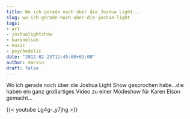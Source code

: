 ```yaml
---
title: Wo ich gerade noch über die Joshua Light...
slug: wo-ich-gerade-noch-uber-die-joshua-light
tags:
- art
- joshualightshow
- karenelson
- music
- psychedelic
date: "2012-02-23T12:45:00+01:00"
author: marvin
draft: false
---
```

Wo ich gerade noch über die Joshua Light Show gesprochen habe...die
haben ein ganz großartiges Video zu einer Modeshow für Karen Elson
gemacht...

{{< youtube Lg4g-_y7jhg >}}